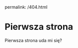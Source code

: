
permalink: /404.html
<DOCTYPE html>
<html>
    <head>
      <title>
       Moja pierwsza strona  
      </title>
   </head>
<body>
<h1>
 Pierwsza strona 
</h1>
<p>
   Pierwsza strona uda mi się?
</p>
</body>
</html>
